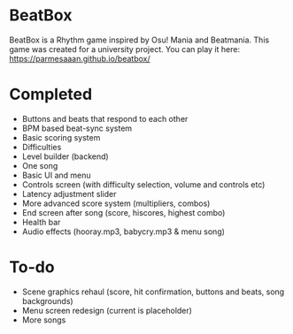 # BeatBox
BeatBox is a Rhythm game inspired by Osu! Mania and Beatmania. This game was created for a university project.
You can play it here: https://parmesaaan.github.io/beatbox/

# Completed
* Buttons and beats that respond to each other
* BPM based beat-sync system
* Basic scoring system
* Difficulties
* Level builder (backend)
* One song
* Basic UI and menu
* Controls screen (with difficulty selection, volume and controls etc)
* Latency adjustment slider
* More advanced score system (multipliers, combos)
* End screen after song (score, hiscores, highest combo)
* Health bar
* Audio effects (hooray.mp3, babycry.mp3 & menu song)

# To-do
* Scene graphics rehaul (score, hit confirmation, buttons and beats, song backgrounds)
* Menu screen redesign (current is placeholder)
* More songs
